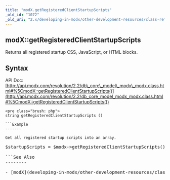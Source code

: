 ```yaml
---
title: "modX.getRegisteredClientStartupScripts"
_old_id: "1072"
_old_uri: "2.x/developing-in-modx/other-development-resources/class-reference/modx/modx.getregisteredclientstartupscripts"
---
```


modX::getRegisteredClientStartupScripts
---------------------------------------

Returns all registered startup CSS, JavaScript, or HTML blocks.

Syntax
------

API Doc: [http://api.modx.com/revolution/2.2/db\_core\_model\_modx\_modx.class.html#%5CmodX::getRegisteredClientStartupScripts()](http://api.modx.com/revolution/2.2/db_core_model_modx_modx.class.html#%5CmodX::getRegisteredClientStartupScripts())

```
<pre class="brush: php">
string getRegisteredClientStartupScripts ()

```Example
-------

Get all registered startup scripts into an array.

```
<pre class="brush: php">
$startupScripts = $modx->getRegisteredClientStartupScripts();

```See Also
--------

- [modX](developing-in-modx/other-development-resources/class-reference/modx "modX")